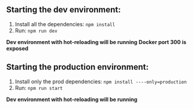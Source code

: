 ## Starting the dev environment:

1. Install all the dependencies:  ```npm install```
2. Run: ```npm run dev```

**Dev environment with hot-reloading will be running**
**Docker port 300 is exposed**

## Starting the production environment:

1. Install only the prod dependencies:  ```npm install ----only=production```
2. Run: ```npm run start```

**Dev environment with hot-reloading will be running**